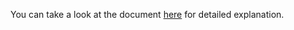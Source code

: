 You can take a look at the document [here](https://github.com/murattokez/riscv-fs-gem5/tree/master/document) for detailed explanation.
